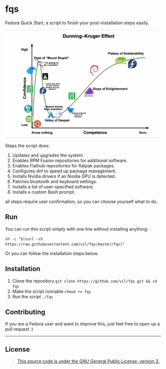 # fqs
Fedora Quick Start, a script to finish your post-installation steps easily.

<img src="real+fax.jpeg" width=550px height=350px>

Steps the script does:
1. Updates and upgrades the system.
2. Enables RPM Fusion repositories for additional software.
3. Enables Flathub repositories for flatpak packages.
4. Configures dnf to speed up package management.
5. Installs Nvidia drivers if an Nvidia GPU is detected.
6. Patches bluetooth and keyboard settings.
7. Installs a list of user-specified software.
8. Installs a custom Bash prompt.

all steps require user confirmation, so you can choose yourself what to do.


## Run
You can run this script simply with one line without installing anything:

`sh -c "$(curl -sS https://raw.githubusercontent.com/vil/fqs/master/fqs)"`

Or you can follow the installation steps below.

## Installation
1. Clone the repository `git clone https://github.com/vil/fqs.git && cd fqs`
2. Make the script runnable `chmod +x fqs`
3. Run the script `./fqs`

## Contributing
If you are a Fedora user and want to improve this, just feel free to open up a pull request :)

-----------------------------
## License
> [This source code is under the GNU General Public License, version 3.](https://www.gnu.org/licenses/gpl-3.0.txt)
